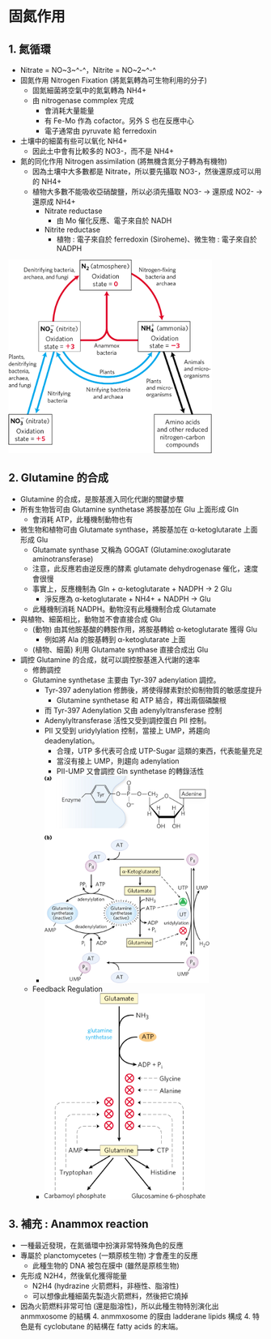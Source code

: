# 固氮作用

## 1. 氮循環

- Nitrate = NO~3~^-^，Nitrite = NO~2~^-^
- 固氮作用 Nitrogen Fixation (將氮氣轉為可生物利用的分子)
  - 固氮細菌將空氣中的氮氣轉為 NH4+
  - 由 nitrogenase commplex 完成
    - 會消耗大量能量
    - 有 Fe-Mo 作為 cofactor。另外 S 也在反應中心
    - 電子通常由 pyruvate 給 ferredoxin
- 土壤中的細菌有些可以氧化 NH4+
  - 因此土中會有比較多的 NO3-，而不是 NH4+
- 氮的同化作用 Nitrogen assimilation (將無機含氮分子轉為有機物)
  - 因為土壤中大多數都是 Nitrate，所以要先攝取 NO3-，然後還原成可以用的 NH4+
  - 植物大多數不能吸收亞硝酸鹽，所以必須先攝取 NO3- → 還原成 NO2- → 還原成 NH4+
    - Nitrate reductase
      - 由 Mo 催化反應、電子來自於 NADH
    - Nitrite reductase
      - 植物 : 電子來自於 ferredoxin (Siroheme)、微生物 : 電子來自於 NADPH

<img src="08_01_%E5%9B%BA%E6%B0%AE%E4%BD%9C%E7%94%A8.assets/image-20210913112043303.png" alt="image-20210913112043303" style="zoom:40%;" />



## 2. Glutamine 的合成

- Glutamine 的合成，是胺基進入同化代謝的關鍵步驟
- 所有生物皆可由 Glutamine synthetase 將胺基加在 Glu 上面形成 Gln
  - 會消耗 ATP，此種機制動物也有
- 微生物和植物可由 Glutamate synthase，將胺基加在 α-ketoglutarate 上面形成 Glu
  - Glutamate synthase 又稱為 GOGAT (Glutamine:oxoglutarate aminotransferase)
  - 注意，此反應若由逆反應的酵素 glutamate dehydrogenase 催化，速度會很慢
  - 事實上，反應機制為 Gln +  α-ketoglutarate + NADPH → 2 Glu
    - 淨反應為 α-ketoglutarate + NH4+ + NADPH → Glu
  - 此種機制消耗 NADPH。動物沒有此種機制合成 Glutamate
- 與植物、細菌相比，動物並不會直接合成 Glu
  - (動物) 由其他胺基酸的轉胺作用，將胺基轉給 α-ketoglutarate 獲得 Glu
    - 例如將 Ala 的胺基轉到 α-ketoglutarate 上面
  - (植物、細菌) 利用 Glutamate synthase 直接合成出 Glu
- 調控 Glutamine 的合成，就可以調控胺基進入代謝的速率
  - 修飾調控
  - Glutamine synthetase 主要由 Tyr-397 adenylation 調控。
    - Tyr-397 adenylation 修飾後，將使得酵素對於抑制物質的敏感度提升
      - Glutamine synthetase 和 ATP 結合，釋出兩個磷酸根
    - 而 Tyr-397 Adenylation 又由 adenylyltransferase 控制
    - Adenylyltransferase 活性又受到調控蛋白 PII 控制。
    - PII 又受到 uridylylation 控制，當接上 UMP，將趨向 deadenylation。
      - 合理，UTP 多代表可合成 UTP-Sugar 這類的東西，代表能量充足
      - 當沒有接上 UMP，則趨向 adenylation
      - PII-UMP 又會調控 Gln synthetase 的轉錄活性
    - <img src="08_01_%E5%9B%BA%E6%B0%AE%E4%BD%9C%E7%94%A8.assets/image-20210913115105193.png" alt="image-20210913115105193" style="zoom:40%;" />
  - Feedback Regulation
    - <img src="08_01_%E5%9B%BA%E6%B0%AE%E4%BD%9C%E7%94%A8.assets/image-20210913115046923.png" alt="image-20210913115046923" style="zoom:40%;" />



## 3. 補充 : Anammox reaction

- 一種最近發現，在氮循環中扮演非常特殊角色的反應
- 專屬於 planctomycetes (一類原核生物) 才會產生的反應
  - 此種生物的 DNA 被包在膜中 (雖然是原核生物)
- 先形成 N2H4，然後氧化獲得能量
  - N2H4 (hydrazine 火箭燃料，非極性、脂溶性)
  - 可以想像此種細菌先製造火箭燃料，然後把它燒掉
- 因為火箭燃料非常可怕 (還是脂溶性)，所以此種生物特別演化出 anmmxosome 的結構
  4. anmmxosome 的膜由 ladderane lipids 構成
  4. 特色是有 cyclobutane 的結構在 fatty acids 的末端。